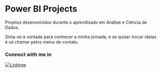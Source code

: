 # Power BI Projects

Projetos desenvolvidos durante o aprendizado em Análise e Ciência de Dados.

Sinta-se à vontade para conhecer a minha jornada, e se quiser trocar ideias é só chamar pelos meios de contato.

### Connect with me in 

[![Linktree](https://img.shields.io/badge/linktree-1de9b6?style=for-the-badge&logo=linktree&logoColor=white)](https://linktr.ee/eudesgccunha)

